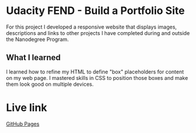 # Udacity FEND - Build a Portfolio Site
For this project I developed a responsive website that displays images, descriptions and links to other projects I have completed during and outside the Nanodegree Program.

## What I learned
I learned how to refine my HTML to define "box" placeholders for content on my web page. I mastered skills in CSS to position those boxes and make them look good on multiple devices.

# Live link
[GitHub Pages](http://mlhaus.github.io/Udacity-Portfolio)